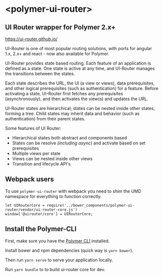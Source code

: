# \<polymer-ui-router\>

## UI Router wrapper for Polymer 2.x+

https://ui-router.github.io/

UI-Router is one of most popular routing solutions, 
with ports for angular 1.x, 2.x+ and react - now also available for Polymer.

UI-Router provides state based routing. Each feature of an application is defined as a state. One state is active at any time, and UI-Router manages the transitions between the states.

Each state describes the URL, the UI (a view or views), data prerequisites, and other logical prerequisites (such as authentication) for a feature. Before activating a state, UI-Router first fetches any prerequisites (asynchronously), and then activates the view(s) and updates the URL.

UI-Router states are hierarchical; states can be nested inside other states, forming a tree.
Child states may inherit data and behavior (such as authentication) from their parent states.

Some features of UI Router:

* Hierarchical states both abstract and components based
* States can be resolve *(including async)* and activate based on set prerequisites 
* Multiple views per state
* Views can be nested inside other views
* Transition and lifecycle API's


## Webpack users

To use `polymer-ui-router` with webpack you need to shim the UMD namespace for everything to function correctly.

    let UIRouterCore = require('../bower_components/polymer-ui-router/vendor/ui-router-core.js')
    window['@uirouter/core'] = UIRouterCore;

## Install the Polymer-CLI

First, make sure you have the [Polymer CLI](https://www.npmjs.com/package/polymer-cli) installed. 

Install bower and npm dependencies (quick way is `yarn bower`).

Then run `yarn serve` to serve your application locally.

Run `yarn bundle` to to build ui-router core for dev.
